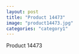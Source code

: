 ```yaml
---
layout: post
title: "Product 14473"
image: "product14473.jpg"
categories: "category1"
---
```

Product 14473
